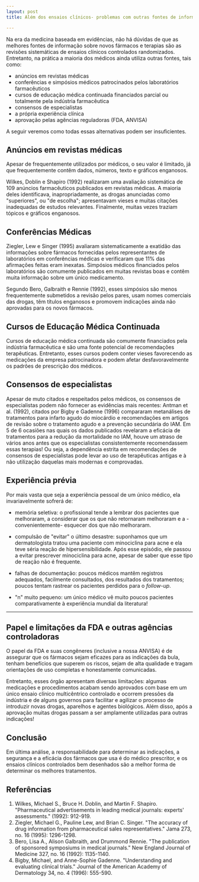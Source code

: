 ```yaml
---
layout: post
title: Além dos ensaios clínicos- problemas com outras fontes de informação terapêutica

---
```


Na era da medicina baseada em evidências, não há dúvidas de que as melhores fontes de informação sobre novos fármacos e terapias são as revisões sistemáticas de ensaios clínicos controlados randomizados.
Entretanto, na prática a maioria dos médicos ainda utiliza outras fontes, tais como:

- anúncios em revistas médicas
- conferências e simpósios médicos patrocinados pelos laboratórios farmacêuticos
- cursos de educação médica continuada financiados parcial ou totalmente pela indústria farmacêutica
- consensos de especialistas
- a própria experiência clínica
- aprovação pelas agências reguladoras (FDA, ANVISA)

A seguir veremos como todas essas alternativas podem ser insuficientes. 

## Anúncios em revistas médicas

Apesar de frequentemente utilizados por médicos, o seu valor é limitado, já que frequentemente contêm dados, números, texto e gráficos enganosos.

Wilkes, Doblin e Shapiro (1992) realizaram uma avaliação sistemática de 109 anúncios farmacêuticos publicados em revistas médicas. A maioria deles identificava, inapropriadamente, as drogas anunciadas como "superiores", ou "de escolha"; apresentavam vieses e muitas citações inadequadas de estudos relevantes. Finalmente, muitas vezes traziam tópicos e gráficos enganosos.


## Conferências Médicas

Ziegler, Lew e Singer (1995) avaliaram sistematicamente a exatidão das informações sobre fármacos fornecidas pelos representantes de laboratórios em conferências médicas e verificaram que 11% das afirmações feitas eram inexatas.
Simpósios médicos financiados pelos laboratórios são comumente publicados em muitas revistas boas e contêm muita informação sobre um único medicamento. 

Segundo Bero, Galbraith e Rennie (1992), esses simpósios são menos frequentemente submetidos a revisão pelos pares, usam nomes comerciais das drogas, têm títulos enganosos e promovem indicações ainda não aprovadas para os novos fármacos.
 
 
## Cursos de Educação Médica Continuada
 
Cursos de educação médica continuada são comumente financiados pela indústria farmacêutica e são uma fonte potencial de recomendações terapêuticas. Entretanto, esses cursos podem conter vieses favorecendo as medicações da empresa patrocinadora e podem afetar desfavoravelmente os padrões de prescrição dos médicos.


## Consensos de especialistas

Apesar de muto citados e respeitados pelos médicos, os consensos de especialistas podem não fornecer as evidências mais recentes: Antman et al. (1992), citados por  Bigby e Gadenne (1996) compararam metanálises de tratamentos para infarto agudo do miocárdio  e recomendações em artigos de revisão sobre o tratamento agudo e a prevenção secundária do IAM.
Em 5 de 6 ocasiões nas quais os dados publicados revelaram a eficácia de tratamentos para a redução da mortalidade no IAM, houve um atraso de vários anos antes que os especialistas consistentemente recomendassem essas terapias!
Ou seja, a dependência estrita em recomendações de consensos de especialistas pode levar ao uso de terapêuticas antigas e à não utilização daquelas mais modernas e comprovadas.


## Experiência prévia 

Por mais vasta que seja a experiência pessoal de um único médico, ela invariavelmente sofrerá de:

- memória seletiva: o profissional tende a lembrar dos pacientes que melhoraram, a considerar que os que não retornaram melhoraram
e a -convenientemente-  esquecer dos que não melhoraram.

- compulsão de "evitar" o último desastre: suponhamos que um dermatologista tratou uma paciente com minociclina para acne e ela teve séria reação de hipersensibilidade. Após esse episódio, ele passou a evitar prescrever minociclina para acne, apesar de saber que esse tipo de reação não é frequente.
    
- falhas de documentação: poucos médicos mantêm registros adequados, facilmente consultados, dos resultados dos tratamentos; poucos tentam rastrear os pacientes perdidos para o *follow-up*.

- "n" muito pequeno: um único médico vê muito poucos pacientes comparativamente à experiência mundial da literatura!

---

## Papel e limitações da FDA e outras agências controladoras

O papel da FDA e suas congêneres (inclusive a nossa ANVISA) é de assegurar que os fármacos sejam eficazes para as indicações da bula,
tenham benefícios que superem os riscos, sejam de alta qualidade e tragam orientações de uso completas e honestamente comunicadas.  

Entretanto, esses órgão apresentam diversas limitações: algumas medicações e procedimentos acabam sendo aprovados com base em um único ensaio clínico multicêntrico controlado e ocorrem pressões da indústria e de alguns governos para facilitar e agilizar o processo de introduzir novas drogas, aparelhos e agentes biológicos. Além disso, após a aprovação muitas drogas passam a ser amplamente utilizadas para outras indicações!


## Conclusão

Em última análise, a responsabilidade para determinar as indicações, a segurança e a eficácia dos fármacos que usa é do médico prescritor, e os ensaios clínicos controlados bem desenhados são a melhor forma de determinar os melhores tratamentos.

## Referências

1. Wilkes, Michael S., Bruce H. Doblin, and Martin F. Shapiro. "Pharmaceutical advertisements in leading medical journals: experts' assessments." (1992): 912-919.
2. Ziegler, Michael G., Pauline Lew, and Brian C. Singer. "The accuracy of drug information from pharmaceutical sales representatives." Jama 273, no. 16 (1995): 1296-1298.
3. Bero, Lisa A., Alison Galbraith, and Drummond Rennie. "The publication of sponsored symposiums in medical journals." New England Journal of Medicine 327, no. 16 (1992): 1135-1140.
5. Bigby, Michael, and Anne-Sophie Gadenne. "Understanding and evaluating clinical trials." Journal of the American Academy of Dermatology 34, no. 4 (1996): 555-590.


